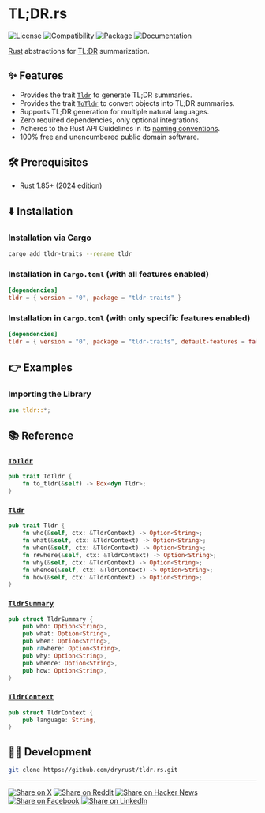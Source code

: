 # TL;DR.rs

[![License](https://img.shields.io/badge/license-Public%20Domain-blue.svg)](https://unlicense.org)
[![Compatibility](https://img.shields.io/badge/rust-1.85%2B-blue)](https://blog.rust-lang.org/2025/02/20/Rust-1.85.0/)
[![Package](https://img.shields.io/crates/v/tldr-traits)](https://crates.io/crates/tldr-traits)
[![Documentation](https://docs.rs/tldr-traits/badge.svg)](https://docs.rs/tldr-traits)

[Rust] abstractions for [TL;DR] summarization.

## ✨ Features

- Provides the trait [`Tldr`] to generate TL;DR summaries.
- Provides the trait [`ToTldr`] to convert objects into TL;DR summaries.
- Supports TL;DR generation for multiple natural languages.
- Zero required dependencies, only optional integrations.
- Adheres to the Rust API Guidelines in its [naming conventions].
- 100% free and unencumbered public domain software.

## 🛠️ Prerequisites

- [Rust] 1.85+ (2024 edition)

## ⬇️ Installation

### Installation via Cargo

```bash
cargo add tldr-traits --rename tldr
```

### Installation in `Cargo.toml` (with all features enabled)

```toml
[dependencies]
tldr = { version = "0", package = "tldr-traits" }
```

### Installation in `Cargo.toml` (with only specific features enabled)

```toml
[dependencies]
tldr = { version = "0", package = "tldr-traits", default-features = false, features = ["serde"] }
```

## 👉 Examples

### Importing the Library

```rust
use tldr::*;
```

## 📚 Reference

### [`ToTldr`]

```rust
pub trait ToTldr {
    fn to_tldr(&self) -> Box<dyn Tldr>;
}
```

### [`Tldr`]

```rust
pub trait Tldr {
    fn who(&self, ctx: &TldrContext) -> Option<String>;
    fn what(&self, ctx: &TldrContext) -> Option<String>;
    fn when(&self, ctx: &TldrContext) -> Option<String>;
    fn r#where(&self, ctx: &TldrContext) -> Option<String>;
    fn why(&self, ctx: &TldrContext) -> Option<String>;
    fn whence(&self, ctx: &TldrContext) -> Option<String>;
    fn how(&self, ctx: &TldrContext) -> Option<String>;
}
```

### [`TldrSummary`]

```rust
pub struct TldrSummary {
    pub who: Option<String>,
    pub what: Option<String>,
    pub when: Option<String>,
    pub r#where: Option<String>,
    pub why: Option<String>,
    pub whence: Option<String>,
    pub how: Option<String>,
}
```

### [`TldrContext`]

```rust
pub struct TldrContext {
    pub language: String,
}
```

## 👨‍💻 Development

```bash
git clone https://github.com/dryrust/tldr.rs.git
```

---

[![Share on X](https://img.shields.io/badge/share%20on-x-03A9F4?logo=x)](https://x.com/intent/post?url=https://github.com/dryrust/tldr.rs&text=TL;DR.rs)
[![Share on Reddit](https://img.shields.io/badge/share%20on-reddit-red?logo=reddit)](https://reddit.com/submit?url=https://github.com/dryrust/tldr.rs&title=TL;DR.rs)
[![Share on Hacker News](https://img.shields.io/badge/share%20on-hn-orange?logo=ycombinator)](https://news.ycombinator.com/submitlink?u=https://github.com/dryrust/tldr.rs&t=TL;DR.rs)
[![Share on Facebook](https://img.shields.io/badge/share%20on-fb-1976D2?logo=facebook)](https://www.facebook.com/sharer/sharer.php?u=https://github.com/dryrust/tldr.rs)
[![Share on LinkedIn](https://img.shields.io/badge/share%20on-linkedin-3949AB?logo=linkedin)](https://www.linkedin.com/sharing/share-offsite/?url=https://github.com/dryrust/tldr.rs)

[Rust]: https://rust-lang.org
[TL;DR]: https://en.wikipedia.org/wiki/TL;DR
[naming conventions]: https://rust-lang.github.io/api-guidelines/naming.html

[`Tldr`]: #
[`TldrContext`]: #
[`TldrSummary`]: #
[`ToTldr`]: #
